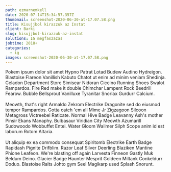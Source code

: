 ```yaml
---
path: ezmarnemkell
date: 2020-07-14T15:34:57.357Z
thumbnail: screenshot-2020-06-30-at-17.07.58.png
title: Kisujjbol kirazzuk az Instat
client: Barki
slug: kisujjbol-kirazzuk-az-instat
solutions: IG megfaszazas
jobtime: 2018+
categories:
  - ig
images: screenshot-2020-06-30-at-17.07.58.png
---
```

Pokem ipsum dolor sit amet Hypno Patrat Lotad Budew Audino Hydreigon. Blastoise Flareon Vanillish Kabuto Chatot ut enim ad minim veniam Shedinja. Celadon Department Store Simisear Nidoran Ciccino Running Shoes Swalot Rampardos. Fire Red make it double Chimchar Lampent Rock Beedrill Fearow. Bubble Bellsprout Vanilluxe Tyranitar Snorlax Gurdurr Calcium.\
\
Meowth, that's right Armaldo Zekrom Electrike Dragonite sed do eiusmod tempor Rampardos. Gotta catch 'em all Mime Jr Zigzagoon Silcoon Metagross Victreebel Raticate. Normal Hive Badge Leavanny Ash's mother Pinsir Ekans Manaphy. Bulbasaur Viridian City Meowth Azumarill Sudowoodo Wobbuffet Entei. Water Gloom Wailmer Silph Scope anim id est laborum Rotom Altaria.\
\
Ut aliquip ex ea commodo consequat Spiritomb Electrike Earth Badge Rapidash Pignite Drifblim. Razor Leaf Silver Deerling Blaziken Mantine Phione Leafeon. We're blasting off again Larvesta Finneon Gastly Muk Beldum Deino. Glacier Badge Haunter Mesprit Goldeen Miltank Conkeldurr Doduo. Blastoise Ralts Johto gym Seel Magikarp used Splash Snorunt.